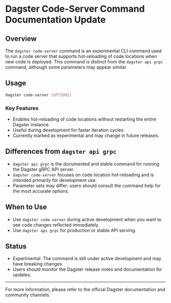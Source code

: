# Dagster Code-Server Command Documentation Update

## Overview

The `dagster code-server` command is an experimental CLI command used to run a code server that supports hot-reloading of code locations when new code is deployed. This command is distinct from the `dagster api grpc` command, although some parameters may appear similar.

## Usage

```bash
dagster code-server [OPTIONS]
```

### Key Features

- Enables hot-reloading of code locations without restarting the entire Dagster instance.
- Useful during development for faster iteration cycles.
- Currently marked as experimental and may change in future releases.

## Differences from `dagster api grpc`

- `dagster api grpc` is the documented and stable command for running the Dagster gRPC API server.
- `dagster code-server` focuses on code location hot-reloading and is intended primarily for development use.
- Parameter sets may differ; users should consult the command help for the most accurate options.

## When to Use

- Use `dagster code-server` during active development when you want to see code changes reflected immediately.
- Use `dagster api grpc` for production or stable API serving.

## Status

- Experimental: The command is still under active development and may have breaking changes.
- Users should monitor the Dagster release notes and documentation for updates.

---

For more information, please refer to the official Dagster documentation and community channels.

